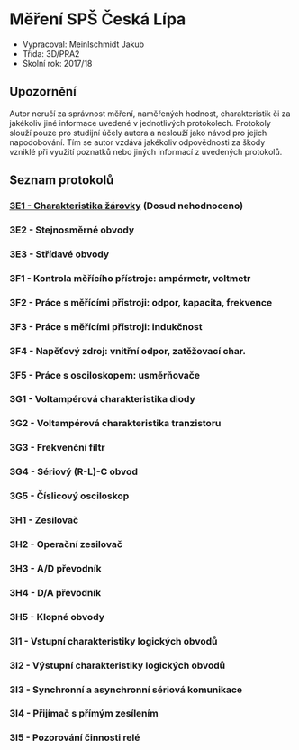 # Měření SPŠ Česká Lípa
 - Vypracoval: Meinlschmidt Jakub
 - Třída: 3D/PRA2
 - Školní rok: 2017/18
 
## Upozornění
Autor neručí za správnost měření, naměřených hodnost, charakteristik či za jakékoliv jiné informace uvedené v jednotlivých protokolech. Protokoly slouží pouze pro studijní účely autora a neslouží jako návod pro jejich napodobování. Tím se autor vzdává jakékoliv odpovědnosti za škody vzniklé při využití poznatků nebo jiných informací z uvedených protokolů.

## Seznam protokolů
### [3E1 - Charakteristika žárovky](https://github.com/jmeinlschmidt/mereni-sps-cl/blob/master/3E/3E1/3E1.md) (Dosud nehodnoceno)
### 3E2 - Stejnosměrné obvody
### 3E3 - Střídavé obvody
### 3F1 - Kontrola měřícího přístroje: ampérmetr, voltmetr
### 3F2 - Práce s měřícími přístroji: odpor, kapacita, frekvence
### 3F3 - Práce s měřícími přístroji: indukčnost
### 3F4 - Napěťový zdroj: vnitřní odpor, zatěžovací char.
### 3F5 - Práce s osciloskopem: usměrňovače
### 3G1 - Voltampérová charakteristika diody
### 3G2 - Voltampérová charakteristika tranzistoru
### 3G3 - Frekvenční filtr
### 3G4 - Sériový (R-L)-C obvod
### 3G5 - Číslicový osciloskop
### 3H1 - Zesilovač
### 3H2 - Operační zesilovač
### 3H3 - A/D převodník
### 3H4 - D/A převodník
### 3H5 - Klopné obvody
### 3I1 - Vstupní charakteristiky logických obvodů
### 3I2 - Výstupní charakteristiky logických obvodů
### 3I3 - Synchronní a asynchronní sériová komunikace
### 3I4 - Přijímač s přímým zesílením
### 3I5 - Pozorování činnosti relé
